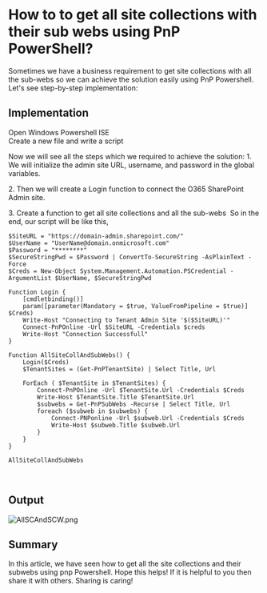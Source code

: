 # How to to get all site collections with their sub webs using PnP PowerShell?

Sometimes we have a business requirement to get site collections with
all the sub-webs so we can achieve the solution easily using PnP
Powershell.
Let\'s see step-by-step implementation:

## Implementation 
Open Windows Powershell ISE\
Create a new file and write a script

Now we will see all the steps which we required to achieve the solution:
1\. We will initialize the admin site URL, username, and password in the
global variables.

2\. Then we will create a Login function to connect the O365 SharePoint
Admin site.

3\. Create a function to get all site collections and all the sub-webs 
So in the end, our script will be like this,
 

``` {.lia-code-sample .language-powershell}
$SiteURL = "https://domain-admin.sharepoint.com/"
$UserName = "UserName@domain.onmicrosoft.com"
$Password = "********"
$SecureStringPwd = $Password | ConvertTo-SecureString -AsPlainText -Force 
$Creds = New-Object System.Management.Automation.PSCredential -ArgumentList $UserName, $SecureStringPwd

Function Login {
    [cmdletbinding()]
    param([parameter(Mandatory = $true, ValueFromPipeline = $true)] $Creds)
    Write-Host "Connecting to Tenant Admin Site '$($SiteURL)'" 
    Connect-PnPOnline -Url $SiteURL -Credentials $creds
    Write-Host "Connection Successfull"
}

Function AllSiteCollAndSubWebs() {
    Login($Creds)
    $TenantSites = (Get-PnPTenantSite) | Select Title, Url       
       
    ForEach ( $TenantSite in $TenantSites) { 
        Connect-PnPOnline -Url $TenantSite.Url -Credentials $Creds
        Write-Host $TenantSite.Title $TenantSite.Url
        $subwebs = Get-PnPSubWebs -Recurse | Select Title, Url
        foreach ($subweb in $subwebs) { 
            Connect-PNPonline -Url $subweb.Url -Credentials $Creds
            Write-Host $subweb.Title $subweb.Url 
        }  
    }
}

AllSiteCollAndSubWebs
```
 
## Output

![AllSCAndSCW.png](https://techcommunity.microsoft.com/t5/image/serverpage/image-id/278256i620977FA80EA3531/image-size/large?v=v2&px=999 "AllSCAndSCW.png")
 

## Summary

In this article, we have seen how to get all the site collections and
their subwebs using pnp Powershell.
Hope this helps! If it is helpful to you then share it with others.
Sharing is caring!
